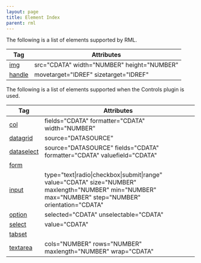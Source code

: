```yaml
---
layout: page
title: Element Index
parent: rml
---
```


The following is a list of elements supported by RML.

Tag                                    | Attributes
-------------------------------------- | ---
[img](images.html#img-element)         | src="CDATA" width="NUMBER" height="NUMBER"
[handle](controls.html#handle-element) | movetarget="IDREF" sizetarget="IDREF"

The following is a list of elements supported when the Controls plugin is used.

Tag                                            | Attributes
---------------------------------------------- | ---
[col](data_display.html#col-element)           | fields="CDATA" formatter="CDATA" width="NUMBER"
[datagrid](data_display.html#datagrid-element) | source="DATASOURCE"
[dataselect](forms.html#dataselect-element)    | source="DATASOURCE" fields="CDATA" formatter="CDATA" valuefield="CDATA"
[form](forms.html#form-element)                | 
[input](forms.html#input-element)              | type="text\|radio\|checkbox\|submit\|range" value="CDATA" size="NUMBER" maxlength="NUMBER" min="NUMBER" max="NUMBER" step="NUMBER" orientation="CDATA"
[option](forms.html#option-element)            | selected="CDATA" unselectable="CDATA"
[select](forms.html#select-element)            | value="CDATA"
[tabset](controls.html#tabset-element)         | 
[textarea](forms.html#textarea-element)        | cols="NUMBER" rows="NUMBER" maxlength="NUMBER" wrap="CDATA" 